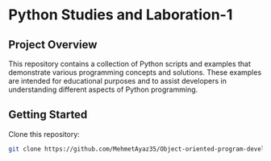 # Python Studies and Laboration-1

## Project Overview
This repository contains a collection of Python scripts and examples that demonstrate various programming concepts and solutions. These examples are intended for educational purposes and to assist developers in understanding different aspects of Python programming.

## Getting Started
Clone this repository:
   ```bash
   git clone https://github.com/MehmetAyaz35/Object-oriented-program-development-Python.git
   ```



